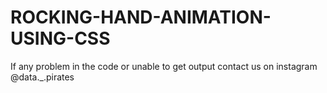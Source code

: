 # ROCKING-HAND-ANIMATION-USING-CSS
If any problem in the code or unable to get output contact us on instagram @data._.pirates
